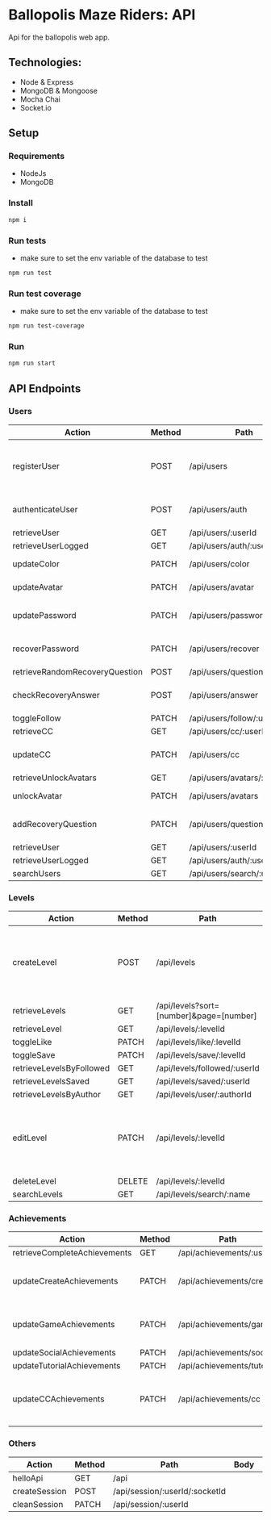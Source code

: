 # Ballopolis Maze Riders: API
Api for the ballopolis web app.

## Technologies:

- Node & Express
- MongoDB & Mongoose
- Mocha Chai
- Socket.io

## Setup

### Requirements

- NodeJs
- MongoDB

### Install
```sh
npm i
```

### Run tests
- make sure to set the env variable of the database to test

```sh
npm run test
```

### Run test coverage
- make sure to set the env variable of the database to test

```sh
npm run test-coverage
```

### Run
```sh
npm run start
```
## API Endpoints

### Users

| Action                     | Method | Path                              | Body                                                     | Status   |
|----------------------------|--------|-----------------------------------|--------------------------------------------------------------------|----------|
| registerUser               | POST   | /api/users                        | { "username": "...", "password": "...", "color": "...", "recoveryQuestions": [] } | 201      |
| authenticateUser           | POST   | /api/users/auth                   | { "username": "...", "password": "..." }                          | 200 or 401 |
| retrieveUser               | GET    | /api/users/:userId                |                                                                    | 200      |
| retrieveUserLogged         | GET    | /api/users/auth/:userId           |                                                                    | 200      |
| updateColor                | PATCH  | /api/users/color                  | { "userId": "...", "color": "..." }                              | 201      |
| updateAvatar               | PATCH  | /api/users/avatar                 | { "userId": "...", "avatar": "..." }                             | 201      |
| updatePassword             | PATCH  | /api/users/password               | { "userId": "...", "newPassword": "...", "oldPassword": "..." } | 201      |
| recoverPassword            | PATCH  | /api/users/recover                | { "username": "...", "newPassword": "..." }                     | 201      |
| retrieveRandomRecoveryQuestion | POST | /api/users/question              | { "username": "..." }                                           |          |
| checkRecoveryAnswer        | POST   | /api/users/answer                 | { "username": "...", "questionId": "...", "answer": "..." }     |          |
| toggleFollow               | PATCH  | /api/users/follow/:userId         |                                                                    | 201      |
| retrieveCC                 | GET    | /api/users/cc/:userId             |                                                                    | 200      |
| updateCC                   | PATCH  | /api/users/cc                    | { "userId": "...", "cc": "...", "operator": "..." }             | 201      |
| retrieveUnlockAvatars      | GET    | /api/users/avatars/:userId        |                                                                    | 200      |
| unlockAvatar               | PATCH  | /api/users/avatars                | { "userId": "...", "avatar": "..." }                             | 201      |
| addRecoveryQuestion        | PATCH  | /api/users/questions              | { "password": "...", "recoveryQuestions": "..." }               | 201      |
| retrieveUser               | GET    | /api/users/:userId                |                                                                    | 200      |
| retrieveUserLogged         | GET    | /api/users/auth/:userId           |                                                                    | 200      |
| searchUsers                | GET    | /api/users/search/:username       |                                                                    | 200      |

### Levels

| Action                     | Method | Path                              | Body                                                      | Status   |
|----------------------------|--------|-----------------------------------|--------------------------------------------------------------------|----------|
| createLevel                | POST   | /api/levels                       | { "name": "...", "layout": "...", "hp": "..." }                   | 201      |
| retrieveLevels             | GET    | /api/levels?sort=[number]&page=[number] |                            | 200      |
| retrieveLevel              | GET    | /api/levels/:levelId              |                                                                    | 200      |
| toggleLike                 | PATCH  | /api/levels/like/:levelId         |                                                                    |          |
| toggleSave                 | PATCH  | /api/levels/save/:levelId         |                                                                    | 201      |
| retrieveLevelsByFollowed   | GET    | /api/levels/followed/:userId      |                                                                    | 200      |
| retrieveLevelsSaved        | GET    | /api/levels/saved/:userId         |                                                                    | 200      |
| retrieveLevelsByAuthor     | GET    | /api/levels/user/:authorId        |                                                                    | 200      |
| editLevel                  | PATCH  | /api/levels/:levelId              | { "name": "...", "layout": "...", "hp": "..." }                   | 201      |
| deleteLevel                | DELETE | /api/levels/:levelId              |                                                                    | 200      |
| searchLevels               | GET    | /api/levels/search/:name          |                                                                    | 200      |

### Achievements

| Action                     | Method | Path                              | Body                                                      | Status   |
|----------------------------|--------|-----------------------------------|--------------------------------------------------------------------|----------|
| retrieveCompleteAchievements| GET   | /api/achievements/:userId         |                                                                    | 200      |
| updateCreateAchievements   | PATCH  | /api/achievements/create          | { "userId": "...", "createData": {...} }                         | 201      |
| updateGameAchievements     | PATCH  | /api/achievements/game            | { "userId": "...", "gameData": {...} }                           | 201      |
| updateSocialAchievements   | PATCH  | /api/achievements/social          |                                                                    | 201      |
| updateTutorialAchievements | PATCH  | /api/achievements/tutorial        |                                                                    | 201      |
| updateCCAchievements       | PATCH  | /api/achievements/cc              | { "userId": "...", "cc": "...", "operator": "..." }             | 201      |

### Others

| Action                     | Method | Path                              | Body                                                     | Status   |
|----------------------------|--------|-----------------------------------|--------------------------------------------------------------------|----------|
| helloApi                   | GET    | /api                              |       | 200
| createSession              | POST   | /api/session/:userId/:socketId    |                                                                    | 201      |
| cleanSession               | PATCH  | /api/session/:userId              |                                                                    | 201      |                                                                    | 200      |

